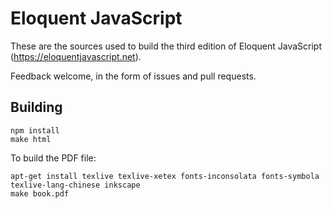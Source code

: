 # Eloquent JavaScript

These are the sources used to build the third edition of Eloquent
JavaScript (https://eloquentjavascript.net).

Feedback welcome, in the form of issues and pull requests.

## Building

    npm install
    make html

To build the PDF file:

    apt-get install texlive texlive-xetex fonts-inconsolata fonts-symbola texlive-lang-chinese inkscape
    make book.pdf

